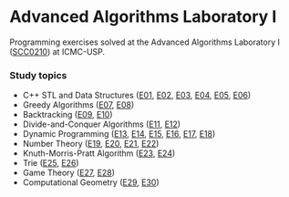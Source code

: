 # Advanced Algorithms Laboratory I

Programming exercises solved at the Advanced Algorithms Laboratory I ([SCC0210](https://uspdigital.usp.br/jupiterweb/obterDisciplina?nomdis=&sgldis=scc0210)) at ICMC-USP.

### Study topics
- C++ STL and Data Structures ([E01](/E01/), [E02](/E02/), [E03](/E03/), [E04](/E04/), [E05](/E05/), [E06](/E06/))
- Greedy Algorithms ([E07](/E07/), [E08](/E08/))
- Backtracking ([E09](/E09/), [E10](/E10/))
- Divide-and-Conquer Algorithms ([E11](/E11/), [E12](/E12/))
- Dynamic Programming ([E13](/E13/), [E14](/E14/), [E15](/E15/), [E16](/E16/), [E17](/E17/), [E18](/E18/))
- Number Theory ([E19](/E19/), [E20](/E20/), [E21](/E21/), [E22](/E22/))
- Knuth-Morris-Pratt Algorithm ([E23](/E23/), [E24](/E24/))
- Trie ([E25](/E25/), [E26](/E26/))
- Game Theory ([E27](/E27/), [E28](/E28/))
- Computational Geometry ([E29](/E29/), [E30](/E30/))
